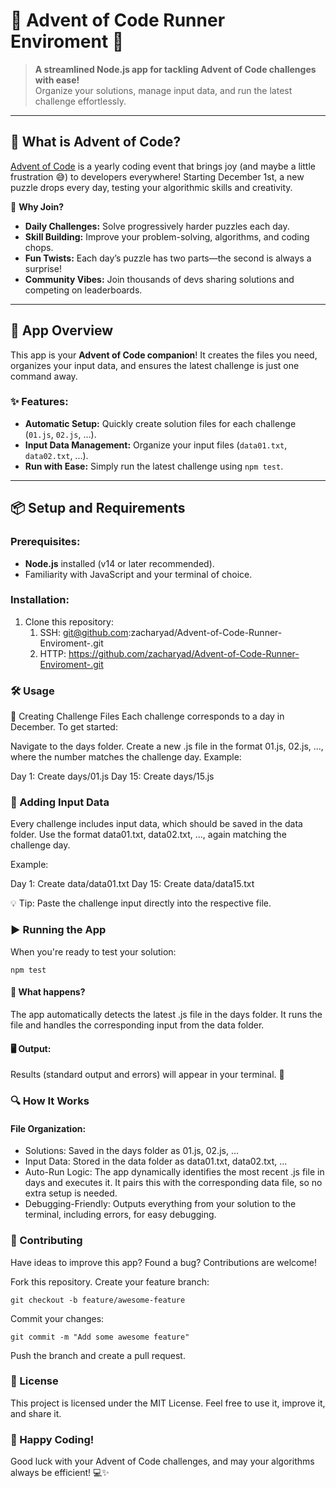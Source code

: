 # 🎄 Advent of Code Runner Enviroment 🎅

> **A streamlined Node.js app for tackling Advent of Code challenges with ease!**  
> Organize your solutions, manage input data, and run the latest challenge effortlessly.

---

## 🌟 What is Advent of Code?

[Advent of Code](https://adventofcode.com/) is a yearly coding event that brings joy (and maybe a little frustration 😅) to developers everywhere! Starting December 1st, a new puzzle drops every day, testing your algorithmic skills and creativity. 

🎁 **Why Join?**  
- **Daily Challenges:** Solve progressively harder puzzles each day.  
- **Skill Building:** Improve your problem-solving, algorithms, and coding chops.  
- **Fun Twists:** Each day’s puzzle has two parts—the second is always a surprise!  
- **Community Vibes:** Join thousands of devs sharing solutions and competing on leaderboards.  

---

## 🚀 App Overview

This app is your **Advent of Code companion**! It creates the files you need, organizes your input data, and ensures the latest challenge is just one command away.

### ✨ Features:
- **Automatic Setup:** Quickly create solution files for each challenge (`01.js`, `02.js`, ...).  
- **Input Data Management:** Organize your input files (`data01.txt`, `data02.txt`, ...).  
- **Run with Ease:** Simply run the latest challenge using `npm test`.  

---

## 📦 Setup and Requirements

### Prerequisites:
- **Node.js** installed (v14 or later recommended).  
- Familiarity with JavaScript and your terminal of choice.

### Installation:
1. Clone this repository: 
   1. SSH: git@github.com:zacharyad/Advent-of-Code-Runner-Enviroment-.git
   2. HTTP: https://github.com/zacharyad/Advent-of-Code-Runner-Enviroment-.git


### 🛠️ Usage

📝 Creating Challenge Files
Each challenge corresponds to a day in December. To get started:

Navigate to the days folder.
Create a new .js file in the format 01.js, 02.js, ..., where the number matches the challenge day.
Example:

Day 1: Create days/01.js
Day 15: Create days/15.js

### 📂 Adding Input Data
Every challenge includes input data, which should be saved in the data folder. Use the format data01.txt, data02.txt, ..., again matching the challenge day.

Example:

Day 1: Create data/data01.txt
Day 15: Create data/data15.txt

💡 Tip: Paste the challenge input directly into the respective file.

### ▶️ Running the App
When you're ready to test your solution:
```
npm test
```
#### 🚨 What happens?

The app automatically detects the latest .js file in the days folder.
It runs the file and handles the corresponding input from the data folder.

#### 🖥️ Output:
Results (standard output and errors) will appear in your terminal. 🎉

### 🔍 How It Works

#### File Organization:
- Solutions: Saved in the days folder as 01.js, 02.js, ...
- Input Data: Stored in the data folder as data01.txt, data02.txt, ...
- Auto-Run Logic: The app dynamically identifies the most recent .js file in days and executes it. It pairs this with the corresponding data file, so no extra setup is needed.
- Debugging-Friendly: Outputs everything from your solution to the terminal, including errors, for easy debugging.

### 🌟 Contributing

Have ideas to improve this app? Found a bug? Contributions are welcome!

Fork this repository.
Create your feature branch:
```
git checkout -b feature/awesome-feature
```
Commit your changes:
```
git commit -m "Add some awesome feature"
```
Push the branch and create a pull request.

### 📜 License

This project is licensed under the MIT License. Feel free to use it, improve it, and share it.

### 🎉 Happy Coding!
Good luck with your Advent of Code challenges, and may your algorithms always be efficient! 💻✨